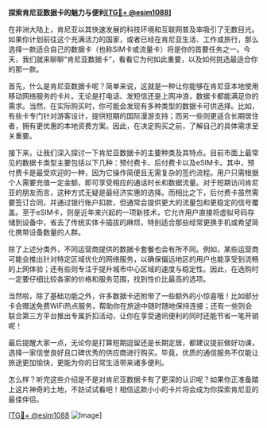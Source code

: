 **探索肯尼亚数据卡的魅力与便利[[TG💪+ @esim1088](https://t.me/s/esim1088)]**

在非洲大陆上，肯尼亚以其快速发展的科技环境和互联网普及率吸引了无数目光。如果你计划前往这个充满活力的国家，或者已经在肯尼亚生活、工作或旅行，那么选择一款适合自己的数据卡（也称SIM卡或流量卡）将是你的首要任务之一。今天，我们就来聊聊“肯尼亚数据卡”，看看它为何如此重要，以及如何挑选最适合你的那一款。

首先，什么是肯尼亚数据卡呢？简单来说，这就是一种让你能够在肯尼亚本地使用移动网络服务的卡片。无论是打电话、发短信还是上网冲浪，数据卡都能满足你的需求。当然，在实际购买时，你可能会发现有多种类型的数据卡可供选择。比如，有些卡专门针对游客设计，提供短期的国际漫游支持；而另一些则更适合长期居住者，拥有更优惠的本地资费方案。因此，在决定购买之前，了解自己的具体需求至关重要。

接下来，让我们深入探讨一下肯尼亚数据卡的主要种类及其特点。目前市面上最常见的数据卡类型主要包括以下几种：预付费卡、后付费卡以及eSIM卡。其中，预付费卡是最受欢迎的一种，因为它操作简便且无需复杂的签约流程。用户只需根据个人需要充值一定金额，即可享受相应的通话时长和数据流量。对于短期访问肯尼亚的朋友而言，这种方式无疑是最经济实惠的选择。而相比之下，后付费卡虽然需要签订合同，并通过银行账户扣款，但通常会提供更大的流量包和更稳定的信号覆盖。至于eSIM卡，则是近年来兴起的一项新技术，它允许用户直接将虚拟号码存储到设备中，省去了传统实体卡插拔的麻烦，特别适合那些经常更换手机或希望简化携带设备数量的人群。

除了上述分类外，不同运营商提供的数据卡套餐也会有所不同。例如，某些运营商可能会推出针对特定区域优化的网络服务，以确保偏远地区的用户也能享受到流畅的上网体验；还有些则专注于提升城市中心区域的速度与稳定性。因此，在选购时一定要仔细比较各家的价格和服务范围，找到性价比最高的选项。

当然啦，除了基础功能之外，许多数据卡还附带了一些额外的小惊喜哦！比如部分卡会赠送免费WiFi热点服务，帮助你在旅途中随时随地保持连接；还有一些则会联合第三方平台推出专属折扣活动，让你在享受通讯便利的同时还能节省一笔开销呢！

最后提醒大家一点，无论你是打算短期逗留还是长期定居，都建议提前做好功课，选择一家信誉良好且口碑优秀的供应商进行购买。毕竟，优质的通信服务不仅能让旅途更加愉快，更能为你的日常生活带来诸多便利。

怎么样？听完这些介绍是不是对肯尼亚数据卡有了更深的认识呢？如果你正准备踏上这片神奇的土地，不妨试试看吧！相信这款小小的卡片将会成为你探索肯尼亚的最佳伴侣。

[[TG💪+ @esim1088](https://t.me/s/esim1088) ![Image](https://i.postimg.cc/4NQfJmqS/Snipaste-2025-05-13-00-14-12.png)]